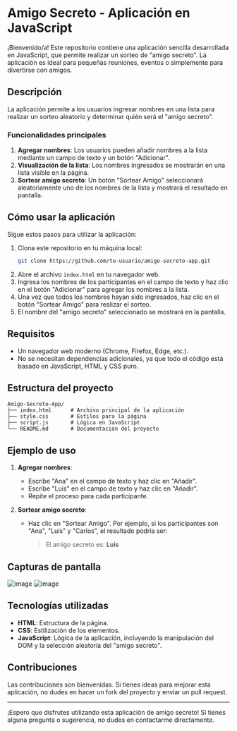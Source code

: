 # Amigo Secreto - Aplicación en JavaScript

¡Bienvenido/a! Este repositorio contiene una aplicación sencilla desarrollada en JavaScript, que permite realizar un sorteo de "amigo secreto". La aplicación es ideal para pequeñas reuniones, eventos o simplemente para divertirse con amigos.

## Descripción

La aplicación permite a los usuarios ingresar nombres en una lista para realizar un sorteo aleatorio y determinar quién será el "amigo secreto". 

### Funcionalidades principales

1. **Agregar nombres**: Los usuarios pueden añadir nombres a la lista mediante un campo de texto y un botón "Adicionar".
2. **Visualización de la lista**: Los nombres ingresados se mostrarán en una lista visible en la página.
3. **Sortear amigo secreto**: Un botón "Sortear Amigo" seleccionará aleatoriamente uno de los nombres de la lista y mostrará el resultado en pantalla.

## Cómo usar la aplicación

Sigue estos pasos para utilizar la aplicación:

1. Clona este repositorio en tu máquina local:
   ```bash
   git clone https://github.com/tu-usuario/amigo-secreto-app.git
   ```
2. Abre el archivo `index.html` en tu navegador web.
3. Ingresa los nombres de los participantes en el campo de texto y haz clic en el botón "Adicionar" para agregar los nombres a la lista.
4. Una vez que todos los nombres hayan sido ingresados, haz clic en el botón "Sortear Amigo" para realizar el sorteo.
5. El nombre del "amigo secreto" seleccionado se mostrará en la pantalla.

## Requisitos

- Un navegador web moderno (Chrome, Firefox, Edge, etc.).
- No se necesitan dependencias adicionales, ya que todo el código está basado en JavaScript, HTML y CSS puro.

## Estructura del proyecto

```
Amigo-Secreto-App/
├── index.html      # Archivo principal de la aplicación
├── style.css       # Estilos para la página
├── script.js       # Lógica en JavaScript
└── README.md       # Documentación del proyecto
```

## Ejemplo de uso

1. **Agregar nombres**:
   - Escribe "Ana" en el campo de texto y haz clic en "Añadir".
   - Escribe "Luis" en el campo de texto y haz clic en "Añadir".
   - Repite el proceso para cada participante.

2. **Sortear amigo secreto**:
   - Haz clic en "Sortear Amigo". Por ejemplo, si los participantes son "Ana", "Luis" y "Carlos", el resultado podría ser:
     > El amigo secreto es: **Luis**

## Capturas de pantalla

![image](https://github.com/user-attachments/assets/1d07e853-34cc-4279-97dc-267102189dae)
![image](https://github.com/user-attachments/assets/3f065b04-defa-4dd1-9ddf-653c0132cbf6)

## Tecnologías utilizadas

- **HTML**: Estructura de la página.
- **CSS**: Estilización de los elementos.
- **JavaScript**: Lógica de la aplicación, incluyendo la manipulación del DOM y la selección aleatoria del "amigo secreto".

## Contribuciones

Las contribuciones son bienvenidas. Si tienes ideas para mejorar esta aplicación, no dudes en hacer un fork del proyecto y enviar un pull request.

---

¡Espero que disfrutes utilizando esta aplicación de amigo secreto! Si tienes alguna pregunta o sugerencia, no dudes en contactarme directamente.
